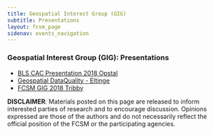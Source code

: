 ```yaml
---
title: Geospatial Interest Group (GIG)
subtitle: Presentations
layout: fcsm_page
sidenav: events_navigation
---
```


<h3>Geospatial Interest Group (GIG): Presentations</h3>
<ul>
  <li><a href="{{site.baseurl}}/assets/files/docs/bls-cac-presentation-2018-opstal.pdf" target="_blank">BLS CAC Presentation 2018 Opstal</a></li>
  <li><a href="{{site.baseurl}}/assets/files/docs/GeospatialDataQualityEltinge10262018v4.pdf" target="_blank">Geospatial DataQuality - Eltinge</a></li>
  <li><a href="{{site.baseurl}}/assets/files/docs/FCSM_GIG_2018_Tribby.pdf" target="_blank">FCSM GIG 2018 Tribby</a></li>
</ul>

<p> <strong>DISCLAIMER</strong>: Materials posted on this page are released to inform interested parties of research and to encourage discussion. Opinions expressed are those of the authors and do not necessarily reflect the official position of the FCSM or the participating agencies. </p>

